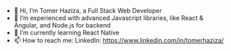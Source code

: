 - 👋 Hi, I’m Tomer Haziza, a Full Stack Web Developer
- 👀 I’m experienced with advanced Javascript libraries, like React & Angular, and Node.js for backend
- 🌱 I’m currently learning React Native
- 📫 How to reach me:
      LinkedIn: https://www.linkedin.com/in/tomerhaziza/


<!---
tomerhaziza/tomerhaziza is a ✨ special ✨ repository because its `README.md` (this file) appears on your GitHub profile.
You can click the Preview link to take a look at your changes.
--->
